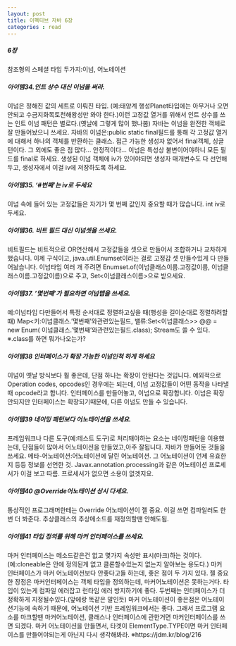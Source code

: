 ```yaml
---
layout: post
title: 이펙티브 자바 6장
categories : read
---
```


<h5>6장</h5>
참조형의 스페셜 타입 두가지:이넘, 어노테이션
<h5>아이템34.인트 상수 대신 이넘을 써라.</h5>
이넘은 정해진 값의 세트로 이뤄진 타입. (예:태양계 행성Planet타입에는 아무거나 오면 안되고 수금지화목토천해왕성만 와야 한다.)이런 고정값 열거를 위해서 인트 상수를 쓰는 인트 이넘 패턴은 별로다.(옛날에 그렇게 많이 했나봄) 자바는 이넘을 완전한 객체로 잘 만들어놨으니 쓰세요.
자바의 이넘은:public static final필드를 통해 각 고정값 열거에 대해서 하나의 객체를 반환하는 클래스. 접근 가능한 생성자 없어서 final객체, 싱글턴이다. 그 외에도 좋은 점 많다… 안정적이다… 이넘은 특성상 불변이어야하니 모든 필드를 final로 하세요. 생성된 이넘 객체에 iv가 있어야되면 생성자 매개변수도 다 선언해두고, 생성자에서 이걸 iv에 저장하도록 하세요.

<h5>아이템35. ‘#번째’는 iv로 두세요</h5>
이넘 속에 들어 있는 고정값들은 자기가 몇 번째 값인지 중요할 때가 많습니다. int iv로 두세요.

<h5>아이템36. 비트 필드 대신 이넘셋을 쓰세요.</h5>
비트필드는 비트적으로 OR연산해서 고정값들을 셋으로 만들어서 조합하거나 교차하게 했습니다. 이제 구식이고, java.util.Enumset이라는 걸로 고정갑 셋 만들수있게 다 만들어놨습니다. 이넘타입 여러 개 주려면 Enumset.of(이넘클래스이름.고정값이름, 이넘클래스이름.고정값이름)으로 주고, Set<이넘클래스이름>으로 받으세요.

<h5>아이템37. ’몇번째’가 필요하면 이넘맵을 쓰세요.</h5>
예:이넘타입 다만들어서 특정 순서대로 정렬하고싶을 때(행성을 길이순대로 정렬하려할떄)
Map<키:이넘클래스.’몇번째’와관련있는필드, 밸류:Set<이넘클래스>> @@ = new Enum<ap<>( 이넘클래스.’몇번째’와관련있는필드.class);
Stream도 쓸 수 있다.
※.class를 하면 뭐가나오는가?

<h5>아이템38 인터페이스가 확장 가능한 이넘인척 하게 하세요</h5>
이넘이 옛날 방식보다 훨 좋은데, 단점 하나는 확장이 안된다는 것입니다. 예외적으로 Operation codes, opcodes인 경우에는 되는데, 이넘 고정값들이 어떤 동작을 나타낼 때 opcode라고 합니다. 
인터페이스를 만들어놓고, 이넘으로 확장합니다. 이넘은 확장안되지만 인터페이스는 확장되기때문에, 다른 이넘도 만들 수 있습니다. 

<h5>아이템39 네이밍 패턴보다 어노테이션을 쓰세요.</h5>
프레임워크나 다른 도구(예:테스트 도구)로 처리돼야하는 요소는 네이밍패턴을 이용했는데, 단점들이 많아서 어노테이션을 만들었고,아주 잘됩니다. 자바가 만들어둔 것들을 쓰세요.
메타-어노테이션:어노테이션에 달린 어노테이션. 
그 어노테이션이 언제 유효한지 등등 정보를 선언한 것. Javax.annotation.processing과 같은 어노테이션 프로세서가 이걸 보고 따름. 프로세서가 없으면 소용이 없겟지요.

<h5>아이템40 @Override어노테이션 상시 다세요.</h5>
통상적인 프로그래머한테는 Override 어노테이션이 젤 중요. 이걸 쓰면 컴파일러도 한번 더 봐준다. 추상클래스의 추상메소드를 재정의할땐 안해도됨. 

<h5>아이템41 타입 정의를 위해 마커 인터페이스를 쓰세요.</h5>
마커 인터페이스는 메소드같은건 없고 몇가지 속성만 표시(마크)하는 것이다.(예:cloneable은 안에 정의된게 없고 클론할수있는지 없는지 알아보는 용도다.) 마커 인터페이스가 마커 어노테이션보다 안좋다고들 하는데, 좋은 점이 두 가지 있다. 젤 중요한 장점은 마커인터페이스는 객체 타입을 정의하는데, 마커어노테이션은 못하는거다. 타입이 있는게 컴파일 에러잡고 런타임 에러 방지하기에 좋다. 두번째는 인터페이스가 더 정확하게 지정될수있다.(앞에랑 똑같은 말인듯)
마커 어노테이션이 좋은점은 어노테이션기능에 속하기 때문에, 어노테이션 기반 프레임워크에서는 좋다. 
그래서 프로그램 요소를 마크할땐 마커어노테이션, 클래스나 인터페이스에 관한거면 마커인터페이스를 쓰면 되겠다. 
마커 어노테이션을 만들면서, 타겟이 ElementType.TYPE이면 마커 인터페이스를 만들어야되는게 아닌지 다시 생각해봐라.
※https://jdm.kr/blog/216
